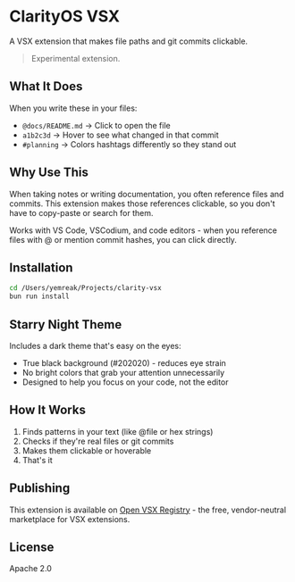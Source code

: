 # ClarityOS VSX

A VSX extension that makes file paths and git commits clickable.
> Experimental extension.

## What It Does

When you write these in your files:
- `@docs/README.md` → Click to open the file
- `a1b2c3d` → Hover to see what changed in that commit
- `#planning` → Colors hashtags differently so they stand out

## Why Use This

When taking notes or writing documentation, you often reference files and commits. This extension makes those references clickable, so you don't have to copy-paste or search for them.

Works with VS Code, VSCodium, and code editors - when you reference files with @ or mention commit hashes, you can click directly.

## Installation

```bash
cd /Users/yemreak/Projects/clarity-vsx
bun run install
```

## Starry Night Theme

Includes a dark theme that's easy on the eyes:
- True black background (#202020) - reduces eye strain
- No bright colors that grab your attention unnecessarily
- Designed to help you focus on your code, not the editor

## How It Works

1. Finds patterns in your text (like @file or hex strings)
2. Checks if they're real files or git commits
3. Makes them clickable or hoverable
4. That's it

## Publishing

This extension is available on [Open VSX Registry](https://open-vsx.org) - the free, vendor-neutral marketplace for VSX extensions.

## License

Apache 2.0